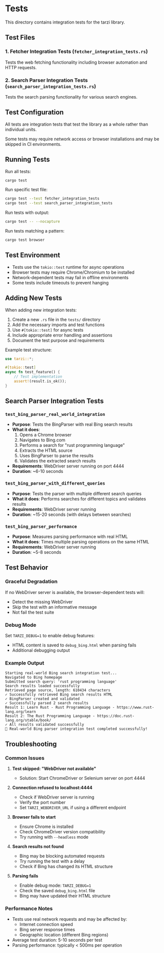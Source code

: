 # Tests

This directory contains integration tests for the tarzi library.

## Test Files

### 1. Fetcher Integration Tests (`fetcher_integration_tests.rs`)
Tests the web fetching functionality including browser automation and HTTP requests.

### 2. Search Parser Integration Tests (`search_parser_integration_tests.rs`)
Tests the search parsing functionality for various search engines.

## Test Configuration

All tests are integration tests that test the library as a whole rather than individual units.

Some tests may require network access or browser installations and may be skipped in CI environments.

## Running Tests

Run all tests:
```bash
cargo test
```

Run specific test file:
```bash
cargo test --test fetcher_integration_tests
cargo test --test search_parser_integration_tests
```

Run tests with output:
```bash
cargo test -- --nocapture
```

Run tests matching a pattern:
```bash
cargo test browser
```

## Test Environment

- Tests use the `tokio::test` runtime for async operations
- Browser tests may require Chrome/Chromium to be installed
- Network-dependent tests may fail in offline environments
- Some tests include timeouts to prevent hanging

## Adding New Tests

When adding new integration tests:

1. Create a new `.rs` file in the `tests/` directory
2. Add the necessary imports and test functions
3. Use `#[tokio::test]` for async tests
4. Include appropriate error handling and assertions
5. Document the test purpose and requirements

Example test structure:
```rust
use tarzi::*;

#[tokio::test]
async fn test_feature() {
    // Test implementation
    assert!(result.is_ok());
}
```

## Search Parser Integration Tests

### `test_bing_parser_real_world_integration`
- **Purpose**: Tests the BingParser with real Bing search results
- **What it does**:
  1. Opens a Chrome browser
  2. Navigates to Bing.com
  3. Performs a search for "rust programming language"
  4. Extracts the HTML source
  5. Uses BingParser to parse the results
  6. Validates the extracted search results
- **Requirements**: WebDriver server running on port 4444
- **Duration**: ~6-10 seconds

### `test_bing_parser_with_different_queries`
- **Purpose**: Tests the parser with multiple different search queries
- **What it does**: Performs searches for different topics and validates results
- **Requirements**: WebDriver server running
- **Duration**: ~15-20 seconds (with delays between searches)

### `test_bing_parser_performance`
- **Purpose**: Measures parsing performance with real HTML
- **What it does**: Times multiple parsing operations on the same HTML
- **Requirements**: WebDriver server running
- **Duration**: ~5-8 seconds

## Test Behavior

### Graceful Degradation
If no WebDriver server is available, the browser-dependent tests will:
- Detect the missing WebDriver
- Skip the test with an informative message
- Not fail the test suite

### Debug Mode
Set `TARZI_DEBUG=1` to enable debug features:
- HTML content is saved to `debug_bing.html` when parsing fails
- Additional debugging output

### Example Output
```
Starting real-world Bing search integration test...
Navigated to Bing homepage
Submitted search query: 'rust programming language'
Search results loaded successfully
Retrieved page source, length: 610434 characters
✓ Successfully retrieved Bing search results HTML
✓ BingParser created and validated
✓ Successfully parsed 2 search results
Result 1: Learn Rust - Rust Programming Language - https://www.rust-lang.org/learn
Result 2: The Rust Programming Language - https://doc.rust-lang.org/stable/book/
✓ All results validated successfully
🎉 Real-world Bing parser integration test completed successfully!
```

## Troubleshooting

### Common Issues

1. **Test skipped: "WebDriver not available"**
   - Solution: Start ChromeDriver or Selenium server on port 4444

2. **Connection refused to localhost:4444**
   - Check if WebDriver server is running
   - Verify the port number
   - Set `TARZI_WEBDRIVER_URL` if using a different endpoint

3. **Browser fails to start**
   - Ensure Chrome is installed
   - Check ChromeDriver version compatibility
   - Try running with `--headless` mode

4. **Search results not found**
   - Bing may be blocking automated requests
   - Try running the test with a delay
   - Check if Bing has changed its HTML structure

5. **Parsing fails**
   - Enable debug mode: `TARZI_DEBUG=1`
   - Check the saved `debug_bing.html` file
   - Bing may have updated their HTML structure

### Performance Notes

- Tests use real network requests and may be affected by:
  - Internet connection speed
  - Bing server response times
  - Geographic location (different Bing regions)
- Average test duration: 5-10 seconds per test
- Parsing performance: typically < 500ms per operation 